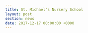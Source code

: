 ```yaml
---
title: St. Michael’s Nursery School
layout: post
section: news
date: 2017-12-17 00:00:00 +0000
---
```

